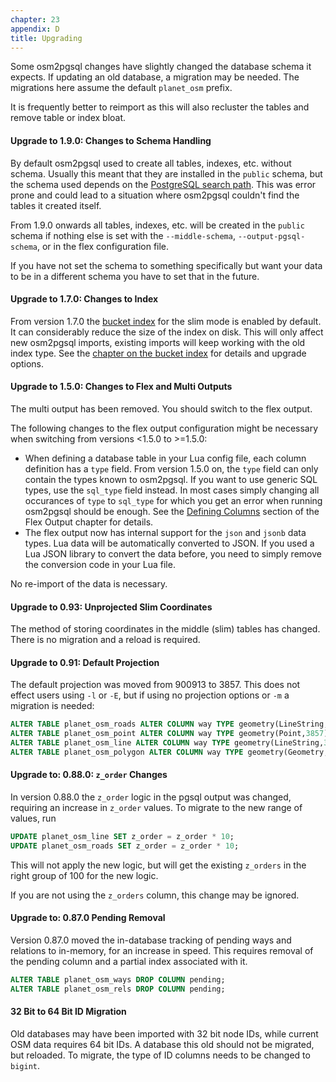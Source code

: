 ```yaml
---
chapter: 23
appendix: D
title: Upgrading
---
```


Some osm2pgsql changes have slightly changed the database schema it expects. If
updating an old database, a migration may be needed. The migrations here assume
the default `planet_osm` prefix.

It is frequently better to reimport as this will also recluster the tables and
remove table or index bloat.

#### Upgrade to 1.9.0: Changes to Schema Handling

By default osm2pgsql used to create all tables, indexes, etc. without schema.
Usually this meant that they are installed in the `public` schema, but the
schema used depends on the [PostgreSQL search
path](https://www.postgresql.org/docs/current/ddl-schemas.html#DDL-SCHEMAS-PATH).
This was error prone and could lead to a situation where osm2pgsql couldn't
find the tables it created itself.

From 1.9.0 onwards all tables, indexes, etc. will be created in the `public`
schema if nothing else is set with the `--middle-schema`,
`--output-pgsql-schema`, or in the flex configuration file.

If you have not set the schema to something specifically but want your data
to be in a different schema you have to set that in the future.

#### Upgrade to 1.7.0: Changes to Index

From version 1.7.0 the [bucket index](#bucket-index-for-slim-mode) for the slim
mode is enabled by default. It can considerably reduce the size of the index on
disk. This will only affect new osm2pgsql imports, existing imports will keep
working with the old index type. See the [chapter on the bucket
index](#bucket-index-for-slim-mode) for details and upgrade options.

#### Upgrade to 1.5.0: Changes to Flex and Multi Outputs

The multi output has been removed. You should switch to the flex output.

The following changes to the flex output configuration might be necessary
when switching from versions <1.5.0 to >=1.5.0:

* When defining a database table in your Lua config file, each column
  definition has a `type` field. From version 1.5.0 on, the `type` field can
  only contain the types known to osm2pgsql. If you want to use generic SQL
  types, use the `sql_type` field instead. In most cases simply changing
  all occurances of `type` to `sql_type` for which you get an error when
  running osm2pgsql should be enough. See the [Defining
  Columns](#defining-columns) section of the Flex Output chapter for details.
* The flex output now has internal support for the `json` and `jsonb` data
  types. Lua data will be automatically converted to JSON. If you used a Lua
  JSON library to convert the data before, you need to simply remove the
  conversion code in your Lua file.

No re-import of the data is necessary.

#### Upgrade to 0.93: Unprojected Slim Coordinates

The method of storing coordinates in the middle (slim) tables has changed.
There is no migration and a reload is required.

#### Upgrade to 0.91: Default Projection

The default projection was moved from 900913 to 3857. This does not effect
users using `-l` or `-E`, but if using no projection options or `-m` a
migration is needed:

```sql
ALTER TABLE planet_osm_roads ALTER COLUMN way TYPE geometry(LineString,3857) USING ST_SetSRID(way,3857);
ALTER TABLE planet_osm_point ALTER COLUMN way TYPE geometry(Point,3857) USING ST_SetSRID(way,3857);
ALTER TABLE planet_osm_line ALTER COLUMN way TYPE geometry(LineString,3857) USING ST_SetSRID(way,3857);
ALTER TABLE planet_osm_polygon ALTER COLUMN way TYPE geometry(Geometry,3857) USING ST_SetSRID(way,3857);
```

#### Upgrade to: 0.88.0: `z_order` Changes

In version 0.88.0 the `z_order` logic in the pgsql output was changed,
requiring an increase in `z_order` values. To migrate to the new range of
values, run

```sql
UPDATE planet_osm_line SET z_order = z_order * 10;
UPDATE planet_osm_roads SET z_order = z_order * 10;
```

This will not apply the new logic, but will get the existing `z_orders` in the
right group of 100 for the new logic.

If you are not using the `z_orders` column, this change may be ignored.

#### Upgrade to: 0.87.0 Pending Removal

Version 0.87.0 moved the in-database tracking of pending ways and relations to
in-memory, for an increase in speed. This requires removal of the pending
column and a partial index associated with it.

```sql
ALTER TABLE planet_osm_ways DROP COLUMN pending;
ALTER TABLE planet_osm_rels DROP COLUMN pending;
```

#### 32 Bit to 64 Bit ID Migration

Old databases may have been imported with 32 bit node IDs, while current OSM
data requires 64 bit IDs. A database this old should not be migrated, but
reloaded. To migrate, the type of ID columns needs to be changed to `bigint`.


